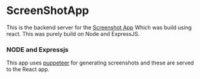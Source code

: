 # ScreenShotApp
  This is the backend server for the [Screenshot App](https://github.com/upgrade129/ScreenShotApp-Client) Which was build using react. This was purely build on Node and ExpressJS.

### NODE and Expressjs
  This app uses [puppeteer](https://www.npmjs.com/package/puppeteer) for generating screenshots and these are served to the React app.

